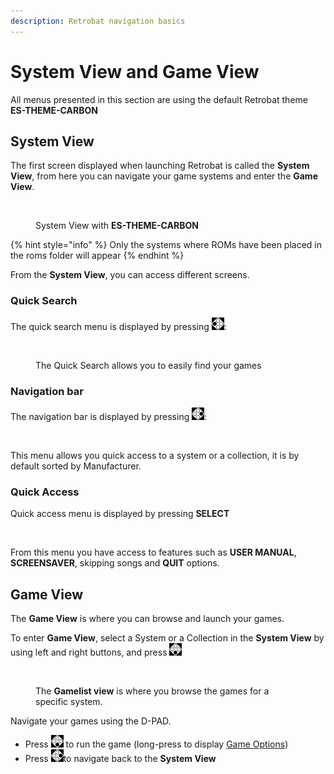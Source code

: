 ```yaml
---
description: Retrobat navigation basics
---
```


# System View and Game View

All menus presented in this section are using the default Retrobat theme **ES-THEME-CARBON**

## System View

The first screen displayed when launching Retrobat is called the **System View**, from here you can navigate your game systems and enter the **Game View**.

<figure><img src="https://i.imgur.com/pYMalry.png" alt=""><figcaption><p>System View with <strong>ES-THEME-CARBON</strong></p></figcaption></figure>

{% hint style="info" %}
Only the systems where ROMs have been placed in the roms folder will appear
{% endhint %}

From the **System View**, you can access different screens.

### Quick Search&#x20;

The quick search menu is displayed by pressing ![](<../.gitbook/assets/image (2) (1) (1).png>):&#x20;

<figure><img src="https://i.imgur.com/4jmo9se.png" alt=""><figcaption><p>The Quick Search allows you to easily find your games</p></figcaption></figure>

### Navigation bar

The navigation bar is displayed by pressing ![](<../.gitbook/assets/image (4) (1).png>):&#x20;

<figure><img src="https://i.imgur.com/X1GYL7I.png" alt=""><figcaption></figcaption></figure>

This menu allows you quick access to a system or a collection, it is by default sorted by Manufacturer.

### Quick Access

Quick access menu is displayed by pressing **SELECT**

<figure><img src="https://i.imgur.com/1di2p43.png" alt=""><figcaption></figcaption></figure>

From this menu you have access to features such as **USER MANUAL**, **SCREENSAVER**, skipping songs and **QUIT** options.

## Game View

The **Game View** is where you can browse and launch your games.

To enter **Game View**, select a System or a Collection in the **System View** by using left and right buttons, and press ![](<../.gitbook/assets/image (1) (2) (1).png>)

<figure><img src="https://i.imgur.com/TTC0HMH.png" alt=""><figcaption><p>The <strong>Gamelist view</strong> is where you browse the games for a specific system.</p></figcaption></figure>

Navigate your games using the D-PAD.

* Press ![](<../.gitbook/assets/image (1) (2) (1).png>) to run the game (long-press to display [Game Options](game-options.md))
* Press ![](<../.gitbook/assets/image (4) (1).png>)to navigate back to the **System View**
